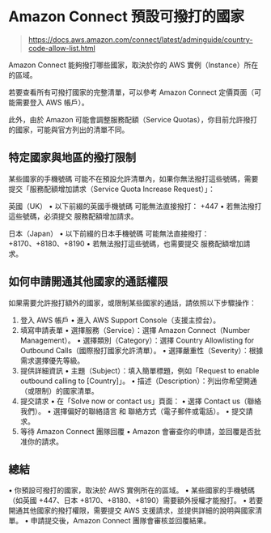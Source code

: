 # Amazon Connect 預設可撥打的國家

> https://docs.aws.amazon.com/connect/latest/adminguide/country-code-allow-list.html

Amazon Connect 能夠撥打哪些國家，取決於你的 AWS 實例（Instance）所在的區域。

若要查看所有可撥打國家的完整清單，可以參考 Amazon Connect 定價頁面（可能需要登入 AWS 帳戶）。

此外，由於 Amazon 可能會調整服務配額（Service Quotas），你目前允許撥打的國家，可能與官方列出的清單不同。


## 特定國家與地區的撥打限制

某些國家的手機號碼 可能不在預設允許清單內，如果你無法撥打這些號碼，需要提交「服務配額增加請求（Service Quota Increase Request）」：

英國（UK）
	•	以下前綴的英國手機號碼 可能無法直接撥打：
+447
	•	若無法撥打這些號碼，必須提交 服務配額增加請求。

日本（Japan）
	•	以下前綴的日本手機號碼 可能無法直接撥打：
+8170、+8180、+8190
	•	若無法撥打這些號碼，也需要提交 服務配額增加請求。


## 如何申請開通其他國家的通話權限

如果需要允許撥打額外的國家，或限制某些國家的通話，請依照以下步驟操作：
1.	登入 AWS 帳戶
	•	進入 AWS Support Console（支援主控台）。
2.	填寫申請表單
	•	選擇服務（Service）：選擇 Amazon Connect（Number Management）。
	•	選擇類別（Category）：選擇 Country Allowlisting for Outbound Calls（國際撥打國家允許清單）。
	•	選擇嚴重性（Severity）：根據需求選擇優先等級。
3.	提供詳細資訊
	•	主題（Subject）：填入簡單標題，例如「Request to enable outbound calling to [Country]」。
	•	描述（Description）：列出你希望開通（或限制）的國家清單。
4.	提交請求
	•	在「Solve now or contact us」頁面：
	•	選擇 Contact us（聯絡我們）。
	•	選擇偏好的聯絡語言 和 聯絡方式（電子郵件或電話）。
	•	提交請求。
5.	等待 Amazon Connect 團隊回覆
	•	Amazon 會審查你的申請，並回覆是否批准你的請求。


## 總結
•	你預設可撥打的國家，取決於 AWS 實例所在的區域。
•	某些國家的手機號碼（如英國 +447、日本 +8170、+8180、+8190）需要額外授權才能撥打。
•	若要開通其他國家的撥打權限，需要提交 AWS 支援請求，並提供詳細的說明與國家清單。
•	申請提交後，Amazon Connect 團隊會審核並回覆結果。